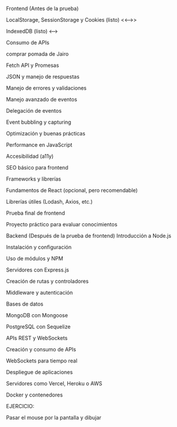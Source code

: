 Frontend (Antes de la prueba)

LocalStorage, SessionStorage y Cookies (listo) <<-->>

IndexedDB (listo) <-->

Consumo de APIs

comprar pomada de Jairo

Fetch API y Promesas

JSON y manejo de respuestas

Manejo de errores y validaciones

Manejo avanzado de eventos

Delegación de eventos

Event bubbling y capturing

Optimización y buenas prácticas

Performance en JavaScript

Accesibilidad (a11y)

SEO básico para frontend

Frameworks y librerías

Fundamentos de React (opcional, pero recomendable)

Librerías útiles (Lodash, Axios, etc.)

Prueba final de frontend

Proyecto práctico para evaluar conocimientos



Backend (Después de la prueba de frontend)
Introducción a Node.js

Instalación y configuración

Uso de módulos y NPM

Servidores con Express.js

Creación de rutas y controladores

Middleware y autenticación

Bases de datos

MongoDB con Mongoose

PostgreSQL con Sequelize

APIs REST y WebSockets

Creación y consumo de APIs

WebSockets para tiempo real

Despliegue de aplicaciones

Servidores como Vercel, Heroku o AWS

Docker y contenedores


EJERCICIO: 

Pasar el mouse por la pantalla y dibujar